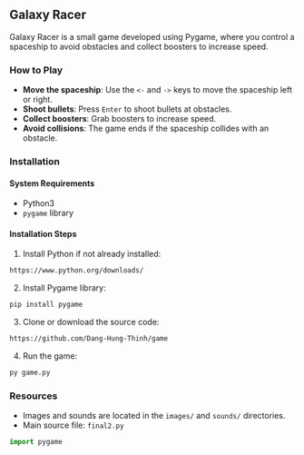 ## Galaxy Racer
Galaxy Racer is a small game developed using Pygame, where you control a spaceship to avoid obstacles and collect boosters to increase speed.
### How to Play
* **Move the spaceship**: Use the `<-` and `->` keys to move the spaceship left or right.
* **Shoot bullets**: Press `Enter` to shoot bullets at obstacles.
* **Collect boosters**: Grab boosters to increase speed.
* **Avoid collisions**: The game ends if the spaceship collides with an obstacle.
### Installation
#### System Requirements
* Python3
* ``pygame`` library
#### Installation Steps
1. Install Python if not already installed:
```bash
https://www.python.org/downloads/
```
2. Install Pygame library:
```bash
pip install pygame
```
3. Clone or download the source code:
```bash
https://github.com/Dang-Hung-Thinh/game
```
4. Run the game:
```bash
py game.py
```
### Resources
* Images and sounds are located in the `images/` and `sounds/` directories.
* Main source file: `final2.py`
```python
import pygame
```

